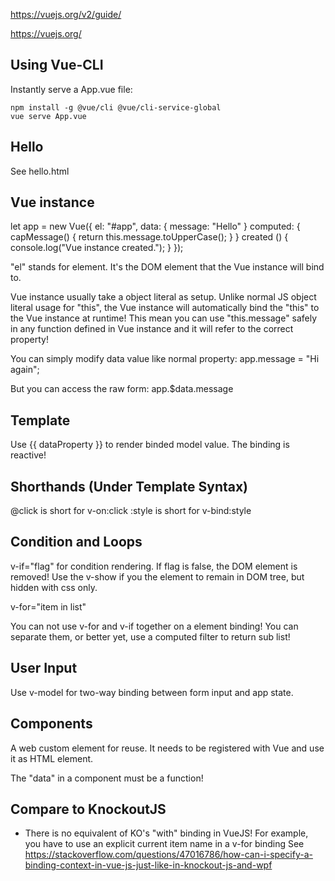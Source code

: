 https://vuejs.org/v2/guide/

https://vuejs.org/

## Using Vue-CLI

Instantly serve a App.vue file:

    npm install -g @vue/cli @vue/cli-service-global
    vue serve App.vue

## Hello

See hello.html

## Vue instance

let app = new Vue({
    el: "#app",
    data: {
        message: "Hello"
    }
    computed: {
        capMessage() { return this.message.toUpperCase(); }
    }
    created () {
        console.log("Vue instance created.");
    }
});

"el" stands for element. It's the DOM element that the Vue instance will bind to.

Vue instance usually take a object literal as setup. Unlike normal JS object literal
usage for "this", the Vue instance will automatically bind the "this" to the
Vue instance at runtime! This mean you can use "this.message" safely in any function
defined in Vue instance and it will refer to the correct property!

You can simply modify data value like normal property:
    app.message = "Hi again";

But you can access the raw form:
    app.$data.message

## Template

Use {{ dataProperty }} to render binded model value. The binding is reactive!

## Shorthands (Under Template Syntax)

@click is short for v-on:click
:style is short for v-bind:style

## Condition and Loops

v-if="flag" for condition rendering. If flag is false, the DOM element is removed!
Use the v-show if you the element to remain in DOM tree, but hidden with css only.

v-for="item in list"

You can not use v-for and v-if together on a element binding! You can separate them,
or better yet, use a computed filter to return sub list!

## User Input

Use v-model for two-way binding between form input and app state.

## Components

A web custom element for reuse. It needs to be registered with Vue and use it
as HTML element.

The "data" in a component must be a function!

## Compare to KnockoutJS

* There is no equivalent of KO's "with" binding in VueJS!
    For example, you have to use an explicit current item name in a v-for binding
    See https://stackoverflow.com/questions/47016786/how-can-i-specify-a-binding-context-in-vue-js-just-like-in-knockout-js-and-wpf
